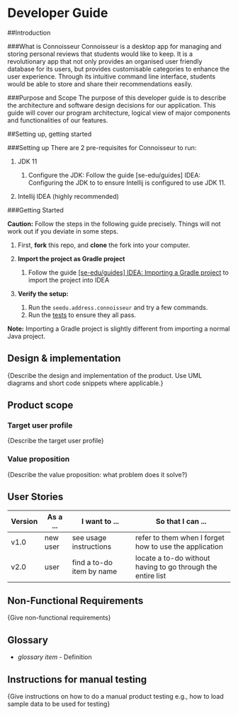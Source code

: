 # Developer Guide

##Introduction

###What is Connoisseur
Connoisseur is a desktop app for managing and storing personal reviews that students would like to keep. It is a revolutionary app that not only provides an organised user friendly database for its users, but provides customisable categories to enhance the user experience. Through its intuitive command line interface, students would be able to store and share their recommendations easily.

###Purpose and Scope
The purpose of this developer guide is to describe the architecture and software design decisions for our application. This guide will cover our program architecture, logical view of major components and functionalities of our features.

##Setting up, getting started

###Setting up
There are 2 pre-requisites for Connoisseur to run:

1. JDK 11
    1. Configure the JDK: Follow the guide [se-edu/guides] IDEA: Configuring the JDK to to ensure Intellij is configured to use JDK 11.
      
2. Intellij IDEA (highly recommended)

###Getting Started

<div class="alert alert-block alert-warning">
<b>Caution:</b> Follow the steps in the following guide precisely. Things will not work out if you deviate in some steps.
</div>

1. First, **fork** this repo, and **clone** the fork into your computer.
   
2. **Import the project as Gradle project**
    1. Follow the guide [[se-edu/guides] IDEA: Importing a Gradle project](https://se-education.org/guides/tutorials/intellijImportGradleProject.html) to import the project into IDEA

3. **Verify the setup:**
    1. Run the `seedu.address.connoisseur` and try a few commands.
    2. Run the [tests](https://github.com/AY2021S2-CS2113T-F08-3/tp/tree/master/src/test/java/seedu/connoisseur) to ensure they all pass.
<div class="alert alert-block alert-info">
<b>Note:</b>  Importing a Gradle project is slightly different from importing a normal Java project.</div>

## Design & implementation
{Describe the design and implementation of the product. Use UML diagrams and short code snippets where applicable.}


## Product scope
### Target user profile

{Describe the target user profile}

### Value proposition

{Describe the value proposition: what problem does it solve?}

## User Stories

|Version| As a ... | I want to ... | So that I can ...|
|--------|----------|---------------|------------------|
|v1.0|new user|see usage instructions|refer to them when I forget how to use the application|
|v2.0|user|find a to-do item by name|locate a to-do without having to go through the entire list|

## Non-Functional Requirements

{Give non-functional requirements}

## Glossary

* *glossary item* - Definition

## Instructions for manual testing

{Give instructions on how to do a manual product testing e.g., how to load sample data to be used for testing}
